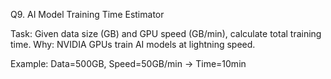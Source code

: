 Q9. AI Model Training Time Estimator

Task: Given data size (GB) and GPU speed (GB/min), calculate total training time.
Why: NVIDIA GPUs train AI models at lightning speed.

Example:
Data=500GB, Speed=50GB/min → Time=10min
